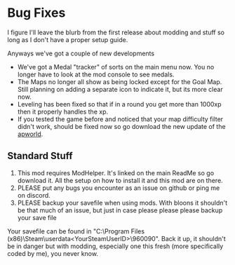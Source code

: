 # Bug Fixes
I figure I'll leave the blurb from the first release about modding and stuff so long as I don't have a proper setup guide.

Anyways we've got a couple of new developments
- We've got a Medal "tracker" of sorts on the main menu now.  You no longer have to look at the mod console to see medals.
- The Maps no longer all show as being locked except for the Goal Map.  Still planning on adding a separate icon to indicate it, but its more clear now.
- Leveling has been fixed so that if in a round you get more than 1000xp then it properly handles the xp.
- If you tested the game before and noticed that your map difficulty filter didn't work, should be fixed now so go download the new update of the [apworld](https://github.com/GamingInfinite/Archipelago/releases).

## Standard Stuff
1. This mod requires ModHelper.  It's linked on the main ReadMe so go download it.  All the setup on how to install it and this mod are on there.
2. PLEASE put any bugs you encounter as an issue on github or ping me on discord.
3. PLEASE backup your savefile when using mods.  With bloons it shouldn't be that much of an issue, but just in case please please please backup your save file

Your savefile can be found in "C:\Program Files (x86)\Steam\userdata\<YourSteamUserID>\960090".  Back it up, it shouldn't be in danger but with modding, especially one this fresh (more specifically coded by me), you never know.